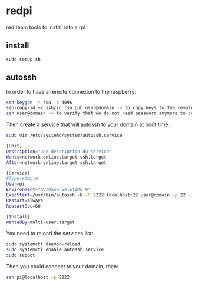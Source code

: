 # redpi
red team tools to install into a rpi

## install

```
sudo setup.sh
```

## autossh

In order to have a remote connexion to the raspberry:
```bash
ssh-keygen -t rsa -b 4096
ssh-copy-id ~/.ssh/id_rsa.pub user@domain -> to copy keys to the remote server
ssh user@domain -> to verify that we do not need password anymore to connect
```

Then create a service that will autossh to your domain at boot time:
```bash
sudo vim /etc/systemd/system/autossh.service

[Unit]
Description="une description du service"
Wants=network-online.target ssh.target
After=network-online.target ssh.target

[Service]
#Type=simple
User=pi
Environment="AUTOSSH_GATETIME 0"
ExecStart=/usr/bin/autossh -N -R 2222:localhost:22 user@domain -p 22 -i ~/.ssh/id_rsa
Restart=always
RestartSec=60

[Install]
WantedBy=multi-user.target
```

You need to reload the services list:

```bash
sudo systemctl daemon-reload
sudo systemctl enable autossh.service
sudo reboot
```

Then you could connect to your domain, then:
```bash
ssh pi@localhost -p 2222
```
